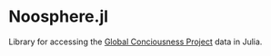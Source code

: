 # Noosphere.jl

Library for accessing the [Global Conciousness Project](https://noosphere.princeton.edu/index.html) data in Julia.

